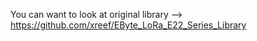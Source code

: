 You can want to look at original library --> https://github.com/xreef/EByte_LoRa_E22_Series_Library
